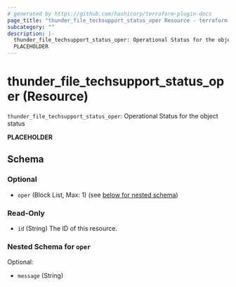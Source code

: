 ```yaml
---
# generated by https://github.com/hashicorp/terraform-plugin-docs
page_title: "thunder_file_techsupport_status_oper Resource - terraform-provider-thunder"
subcategory: ""
description: |-
  thunder_file_techsupport_status_oper: Operational Status for the object status
  PLACEHOLDER
---
```


# thunder_file_techsupport_status_oper (Resource)

`thunder_file_techsupport_status_oper`: Operational Status for the object status

__PLACEHOLDER__



<!-- schema generated by tfplugindocs -->
## Schema

### Optional

- `oper` (Block List, Max: 1) (see [below for nested schema](#nestedblock--oper))

### Read-Only

- `id` (String) The ID of this resource.

<a id="nestedblock--oper"></a>
### Nested Schema for `oper`

Optional:

- `message` (String)


